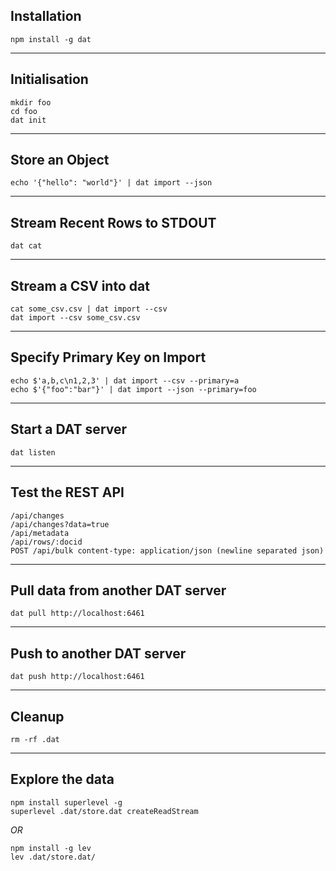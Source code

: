 ## Installation

```no-highlight
npm install -g dat
```

---

## Initialisation

```no-highlight
mkdir foo
cd foo
dat init
```

---

## Store an Object

```no-highlight
echo '{"hello": "world"}' | dat import --json
```

---

## Stream Recent Rows to STDOUT

```no-highlight
dat cat
```

---

## Stream a CSV into dat

```no-highlight
cat some_csv.csv | dat import --csv
dat import --csv some_csv.csv
```

---

## Specify Primary Key on Import

```no-highlight
echo $'a,b,c\n1,2,3' | dat import --csv --primary=a
echo $'{"foo":"bar"}' | dat import --json --primary=foo
```

---

## Start a DAT server

```no-highlight
dat listen
```

---

## Test the REST API

```no-highlight
/api/changes
/api/changes?data=true
/api/metadata
/api/rows/:docid
POST /api/bulk content-type: application/json (newline separated json)
```

---

## Pull data from another DAT server

```no-highlight
dat pull http://localhost:6461
```

---

## Push to another DAT server

```no-highlight
dat push http://localhost:6461
```

---

## Cleanup


```no-highlight
rm -rf .dat
```

---

## Explore the data


```no-highlight
npm install superlevel -g
superlevel .dat/store.dat createReadStream
```

_OR_

```no-highlight
npm install -g lev
lev .dat/store.dat/
```
